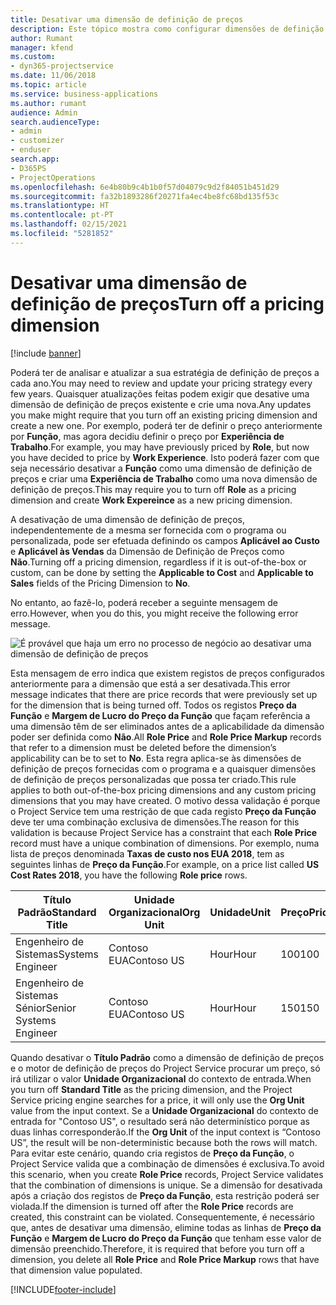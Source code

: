 ```yaml
---
title: Desativar uma dimensão de definição de preços
description: Este tópico mostra como configurar dimensões de definição de preços na solução do Project Service.
author: Rumant
manager: kfend
ms.custom:
- dyn365-projectservice
ms.date: 11/06/2018
ms.topic: article
ms.service: business-applications
ms.author: rumant
audience: Admin
search.audienceType:
- admin
- customizer
- enduser
search.app:
- D365PS
- ProjectOperations
ms.openlocfilehash: 6e4b80b9c4b1b0f57d04079c9d2f84051b451d29
ms.sourcegitcommit: fa32b1893286f20271fa4ec4be8fc68bd135f53c
ms.translationtype: HT
ms.contentlocale: pt-PT
ms.lasthandoff: 02/15/2021
ms.locfileid: "5281852"
---
```

# <a name="turn-off-a-pricing-dimension"></a><span data-ttu-id="c744b-103">Desativar uma dimensão de definição de preços</span><span class="sxs-lookup"><span data-stu-id="c744b-103">Turn off a pricing dimension</span></span>

[!include [banner](../includes/psa-now-project-operations.md)]

<span data-ttu-id="c744b-104">Poderá ter de analisar e atualizar a sua estratégia de definição de preços a cada ano.</span><span class="sxs-lookup"><span data-stu-id="c744b-104">You may need to review and update your pricing strategy every few years.</span></span> <span data-ttu-id="c744b-105">Quaisquer atualizações feitas podem exigir que desative uma dimensão de definição de preços existente e crie uma nova.</span><span class="sxs-lookup"><span data-stu-id="c744b-105">Any updates you make might require that you turn off an existing pricing dimension and create a new one.</span></span> <span data-ttu-id="c744b-106">Por exemplo, poderá ter de definir o preço anteriormente por **Função**, mas agora decidiu definir o preço por **Experiência de Trabalho**.</span><span class="sxs-lookup"><span data-stu-id="c744b-106">For example, you may have previously priced by **Role**, but now you have decided to price by **Work Experience**.</span></span> <span data-ttu-id="c744b-107">Isto poderá fazer com que seja necessário desativar a **Função** como uma dimensão de definição de preços e criar uma **Experiência de Trabalho** como uma nova dimensão de definição de preços.</span><span class="sxs-lookup"><span data-stu-id="c744b-107">This may require you to turn off **Role** as a pricing dimension and create **Work Expereince** as a new pricing dimension.</span></span> 

<span data-ttu-id="c744b-108">A desativação de uma dimensão de definição de preços, independentemente de a mesma ser fornecida com o programa ou personalizada, pode ser efetuada definindo os campos **Aplicável ao Custo** e **Aplicável às Vendas** da Dimensão de Definição de Preços como **Não**.</span><span class="sxs-lookup"><span data-stu-id="c744b-108">Turning off a pricing dimension, regardless if it is out-of-the-box or custom, can be done by setting the **Applicable to Cost** and **Applicable to Sales** fields of the Pricing Dimension to **No**.</span></span>

<span data-ttu-id="c744b-109">No entanto, ao fazê-lo, poderá receber a seguinte mensagem de erro.</span><span class="sxs-lookup"><span data-stu-id="c744b-109">However, when you do this, you might receive the following error message.</span></span>

![É provável que haja um erro no processo de negócio ao desativar uma dimensão de definição de preços](media/Business-Process-Error.png)


<span data-ttu-id="c744b-111">Esta mensagem de erro indica que existem registos de preços configurados anteriormente para a dimensão que está a ser desativada.</span><span class="sxs-lookup"><span data-stu-id="c744b-111">This error message indicates that there are price records that were previously set up for the dimension that is being turned off.</span></span> <span data-ttu-id="c744b-112">Todos os registos **Preço da Função** e **Margem de Lucro do Preço da Função** que façam referência a uma dimensão têm de ser eliminados antes de a aplicabilidade da dimensão poder ser definida como **Não**.</span><span class="sxs-lookup"><span data-stu-id="c744b-112">All **Role Price** and **Role Price Markup** records that refer to a dimension must be deleted before the dimension’s applicability can be to set to **No**.</span></span> <span data-ttu-id="c744b-113">Esta regra aplica-se às dimensões de definição de preços fornecidas com o programa e a quaisquer dimensões de definição de preços personalizadas que possa ter criado.</span><span class="sxs-lookup"><span data-stu-id="c744b-113">This rule applies to both out-of-the-box pricing dimensions and any custom pricing dimensions that you may have created.</span></span> <span data-ttu-id="c744b-114">O motivo dessa validação é porque o Project Service tem uma restrição de que cada registo **Preço da Função** deve ter uma combinação exclusiva de dimensões.</span><span class="sxs-lookup"><span data-stu-id="c744b-114">The reason for this validation is because Project Service has a constraint that each **Role Price** record must have a unique combination of dimensions.</span></span> <span data-ttu-id="c744b-115">Por exemplo, numa lista de preços denominada **Taxas de custo nos EUA 2018**, tem as seguintes linhas de **Preço da Função**.</span><span class="sxs-lookup"><span data-stu-id="c744b-115">For example, on a price list called **US Cost Rates 2018**, you have the following **Role price** rows.</span></span> 

| <span data-ttu-id="c744b-116">Título Padrão</span><span class="sxs-lookup"><span data-stu-id="c744b-116">Standard Title</span></span>         | <span data-ttu-id="c744b-117">Unidade Organizacional</span><span class="sxs-lookup"><span data-stu-id="c744b-117">Org Unit</span></span>    |<span data-ttu-id="c744b-118">Unidade</span><span class="sxs-lookup"><span data-stu-id="c744b-118">Unit</span></span>   |<span data-ttu-id="c744b-119">Preço</span><span class="sxs-lookup"><span data-stu-id="c744b-119">Price</span></span>  |<span data-ttu-id="c744b-120">Moeda</span><span class="sxs-lookup"><span data-stu-id="c744b-120">Currency</span></span>  |
| -----------------------|-------------|-------|-------|----------|
| <span data-ttu-id="c744b-121">Engenheiro de Sistemas</span><span class="sxs-lookup"><span data-stu-id="c744b-121">Systems Engineer</span></span>|<span data-ttu-id="c744b-122">Contoso EUA</span><span class="sxs-lookup"><span data-stu-id="c744b-122">Contoso US</span></span>|<span data-ttu-id="c744b-123">Hour</span><span class="sxs-lookup"><span data-stu-id="c744b-123">Hour</span></span>| <span data-ttu-id="c744b-124">100</span><span class="sxs-lookup"><span data-stu-id="c744b-124">100</span></span>|<span data-ttu-id="c744b-125">USD</span><span class="sxs-lookup"><span data-stu-id="c744b-125">USD</span></span>|
| <span data-ttu-id="c744b-126">Engenheiro de Sistemas Sénior</span><span class="sxs-lookup"><span data-stu-id="c744b-126">Senior Systems Engineer</span></span>|<span data-ttu-id="c744b-127">Contoso EUA</span><span class="sxs-lookup"><span data-stu-id="c744b-127">Contoso US</span></span>|<span data-ttu-id="c744b-128">Hour</span><span class="sxs-lookup"><span data-stu-id="c744b-128">Hour</span></span>| <span data-ttu-id="c744b-129">150</span><span class="sxs-lookup"><span data-stu-id="c744b-129">150</span></span>| <span data-ttu-id="c744b-130">USD</span><span class="sxs-lookup"><span data-stu-id="c744b-130">USD</span></span>|


<span data-ttu-id="c744b-131">Quando desativar o **Título Padrão** como a dimensão de definição de preços e o motor de definição de preços do Project Service procurar um preço, só irá utilizar o valor **Unidade Organizacional** do contexto de entrada.</span><span class="sxs-lookup"><span data-stu-id="c744b-131">When you turn off **Standard Title** as the pricing dimension, and the Project Service pricing engine searches for a price, it will only use the **Org Unit** value from the input context.</span></span> <span data-ttu-id="c744b-132">Se a **Unidade Organizacional** do contexto de entrada for "Contoso US", o resultado será não determinístico porque as duas linhas corresponderão.</span><span class="sxs-lookup"><span data-stu-id="c744b-132">If the **Org Unit** of the input context is “Contoso US”, the result will be non-deterministic because both the rows will match.</span></span> <span data-ttu-id="c744b-133">Para evitar este cenário, quando cria registos de **Preço da Função**, o Project Service valida que a combinação de dimensões é exclusiva.</span><span class="sxs-lookup"><span data-stu-id="c744b-133">To avoid this scenario, when you create **Role Price** records, Project Service validates that the combination of dimensions is unique.</span></span> <span data-ttu-id="c744b-134">Se a dimensão for desativada após a criação dos registos de **Preço da Função**, esta restrição poderá ser violada.</span><span class="sxs-lookup"><span data-stu-id="c744b-134">If the dimension is turned off after the **Role Price** records are created, this constraint can be violated.</span></span> <span data-ttu-id="c744b-135">Consequentemente, é necessário que, antes de desativar uma dimensão, elimine todas as linhas de **Preço da Função** e **Margem de Lucro do Preço da Função** que tenham esse valor de dimensão preenchido.</span><span class="sxs-lookup"><span data-stu-id="c744b-135">Therefore, it is required that before you turn off a dimension, you delete all **Role Price** and **Role Price Markup** rows that have that dimension value populated.</span></span>



[!INCLUDE[footer-include](../includes/footer-banner.md)]